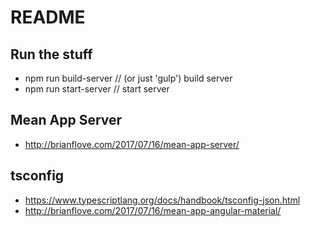 # README

## Run the stuff
- npm run build-server  // (or just 'gulp') build server
- npm run start-server  // start server

## Mean App Server
- http://brianflove.com/2017/07/16/mean-app-server/

## tsconfig
- https://www.typescriptlang.org/docs/handbook/tsconfig-json.html
- http://brianflove.com/2017/07/16/mean-app-angular-material/